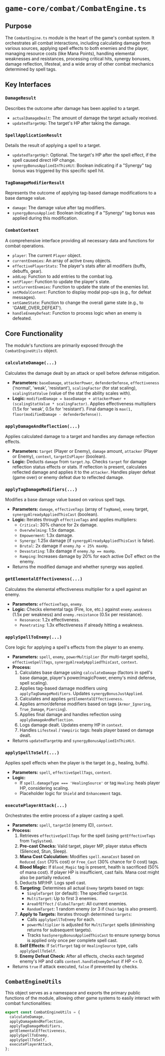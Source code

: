 # `game-core/combat/CombatEngine.ts`

## Purpose

The `CombatEngine.ts` module is the heart of the game's combat system. It orchestrates all combat interactions, including calculating damage from various sources, applying spell effects to both enemies and the player, managing resource costs (like Mana Points), handling elemental weaknesses and resistances, processing critical hits, synergy bonuses, damage reflection, lifesteal, and a wide array of other combat mechanics determined by spell tags.

## Key Interfaces

### `DamageResult`
Describes the outcome after damage has been applied to a target.
*   `actualDamageDealt`: The amount of damage the target actually received.
*   `updatedTargetHp`: The target's HP after taking the damage.

### `SpellApplicationResult`
Details the result of applying a spell to a target.
*   `updatedTargetHp?`: Optional. The target's HP after the spell effect, if the spell caused direct HP change.
*   `synergyBonusAppliedInThisHit`: Boolean indicating if a "Synergy" tag bonus was triggered by this specific spell hit.

### `TagDamageModifierResult`
Represents the outcome of applying tag-based damage modifications to a base damage value.
*   `damage`: The damage value after tag modifiers.
*   `synergyBonusApplied`: Boolean indicating if a "Synergy" tag bonus was applied during this modification.

### `CombatContext`
A comprehensive interface providing all necessary data and functions for combat operations.
*   `player`: The current `Player` object.
*   `currentEnemies`: An array of active `Enemy` objects.
*   `effectivePlayerStats`: The player's stats after all modifiers (buffs, debuffs, gear).
*   `addLog`: Function to add entries to the combat log.
*   `setPlayer`: Function to update the player's state.
*   `setCurrentEnemies`: Function to update the state of the enemies list.
*   `setModalContent`: Function to display modal pop-ups (e.g., for defeat messages).
*   `setGameState`: Function to change the overall game state (e.g., to 'GAME_OVER_DEFEAT').
*   `handleEnemyDefeat`: Function to process logic when an enemy is defeated.

## Core Functionality

The module's functions are primarily exposed through the `CombatEngineUtils` object.

### `calculateDamage(...)`
Calculates the damage dealt by an attack or spell before defense mitigation.
*   **Parameters:** `baseDamage`, `attackerPower`, `defenderDefense`, `effectiveness` ('normal', 'weak', 'resistant'), `scalingFactor` (for stat scaling), `scalingStatValue` (value of the stat the ability scales with).
*   **Logic:** `modifiedDamage = baseDamage + attackerPower + (scalingStatValue * scalingFactor)`. Applies effectiveness multipliers (1.5x for 'weak', 0.5x for 'resistant'). Final damage is `max(1, floor(modifiedDamage - defenderDefense))`.

### `applyDamageAndReflection(...)`
Applies calculated damage to a target and handles any damage reflection effects.
*   **Parameters:** `target` (Player or Enemy), `damage` amount, `attacker` (Player or Enemy), `context`, `targetIsPlayer` (boolean).
*   **Logic:** Deducts `damage` from `target.hp`. Checks `target` for damage reflection status effects or stats. If reflection is present, calculates reflected damage and applies it to the `attacker`. Handles player defeat (game over) or enemy defeat due to reflected damage.

### `applyTagDamageModifiers(...)`
Modifies a base damage value based on various spell tags.
*   **Parameters:** `damage`, `effectiveTags` (array of `TagName`), `enemy` target, `synergyAlreadyAppliedThisCast` (boolean).
*   **Logic:** Iterates through `effectiveTags` and applies multipliers:
    *   `Critical`: 30% chance for 2x damage.
    *   `Overwhelming`: 1.5x damage.
    *   `Empowerment`: 1.3x damage.
    *   `Synergy`: 1.25x damage (if `synergyAlreadyAppliedThisCast` is false).
    *   `Brutal`: 2x damage if `enemy.hp < 25% maxHp`.
    *   `Devastating`: 1.8x damage if `enemy.hp == maxHp`.
    *   `Ramping`: Increases damage by 20% for each active DoT effect on the enemy.
*   Returns the modified damage and whether synergy was applied.

### `getElementalEffectiveness(...)`
Calculates the elemental effectiveness multiplier for a spell against an enemy.
*   **Parameters:** `effectiveTags`, `enemy`.
*   **Logic:** Checks elemental tags (Fire, Ice, etc.) against `enemy.weakness` (1.5x per weakness) and `enemy.resistance` (0.5x per resistance).
    *   `Resonance`: 1.2x effectiveness.
    *   `Penetrating`: 1.3x effectiveness if already hitting a weakness.

### `applySpellToEnemy(...)`
Core logic for applying a spell's effects from the player to an enemy.
*   **Parameters:** `spell`, `enemy`, `powerMultiplier` (for multi-target spells), `effectiveSpellTags`, `synergyAlreadyAppliedThisCast`, `context`.
*   **Process:**
    1.  Calculates base damage using `calculateDamage` (factors in spell's base damage, player's power/magicPower, enemy's mind defense, spell scaling).
    2.  Applies tag-based damage modifiers using `applyTagDamageModifiers`. Updates `synergyBonusJustApplied`.
    3.  Calculates and applies `getElementalEffectiveness`.
    4.  Applies armor/defense modifiers based on tags (`Armor_Ignoring`, `True_Damage`, `Piercing`).
    5.  Applies final damage and handles reflection using `applyDamageAndReflection`.
    6.  Logs damage dealt. Updates enemy HP in `context`.
    7.  Handles `Lifesteal` / `Vampiric` tags: heals player based on damage dealt.
*   Returns `updatedTargetHp` and `synergyBonusAppliedInThisHit`.

### `applySpellToSelf(...)`
Applies spell effects when the player is the target (e.g., healing, buffs).
*   **Parameters:** `spell`, `effectiveSpellTags`, `context`.
*   **Logic:**
    *   If `spell.damageType === 'HealingSource'` or tag `Healing`: heals player HP, considering scaling.
    *   Placeholder logic for `Shield` and `Enhancement` tags.

### `executePlayerAttack(...)`
Orchestrates the entire process of a player casting a spell.
*   **Parameters:** `spell`, `targetId` (enemy ID), `context`.
*   **Process:**
    1.  Retrieves `effectiveSpellTags` for the spell (using `getEffectiveTags` from `TagSystem`).
    2.  **Pre-cast Checks:** Valid target, player MP, player status effects (Silenced, Stun, Sleep).
    3.  **Mana Cost Calculation:** Modifies `spell.manaCost` based on `Reduced_Cost` (70% cost) or `Free_Cast` (30% chance for 0 cost) tags.
    4.  **Blood Magic:** If `Blood_Magic` tag is present, health is sacrificed (50% of mana cost). If player HP is insufficient, cast fails. Mana cost might also be partially reduced.
    5.  Deducts MP/HP. Logs spell cast.
    6.  **Targeting:** Determines all actual `Enemy` targets based on tags:
        *   `SingleTarget` (or default): The specified `targetId`.
        *   `MultiTarget`: Up to first 3 enemies.
        *   `AreaOfEffect` / `GlobalTarget`: All current enemies.
        *   `RandomTarget`: 1 random enemy (or 3 if `Chain` tag is also present).
    7.  **Apply to Targets:** Iterates through determined `targets`:
        *   Calls `applySpellToEnemy` for each.
        *   `powerMultiplier` is adjusted for `MultiTarget` spells (diminishing returns for subsequent targets).
        *   Tracks `hasSynergyBonusAppliedThisCast` to ensure synergy bonus is applied only once per complete spell cast.
    8.  **Self Effects:** If `SelfTarget` tag or `HealingSource` type, calls `applySpellToSelf`.
    9.  **Enemy Defeat Check:** After all effects, checks each targeted enemy's HP and calls `context.handleEnemyDefeat` if HP <= 0.
*   Returns `true` if attack executed, `false` if prevented by checks.

## `CombatEngineUtils`

This object serves as a namespace and exports the primary public functions of the module, allowing other game systems to easily interact with combat functionalities:
```typescript
export const CombatEngineUtils = {
  calculateDamage,
  applyDamageAndReflection,
  applyTagDamageModifiers,
  getElementalEffectiveness,
  applySpellToEnemy,
  applySpellToSelf,
  executePlayerAttack,
};
```
